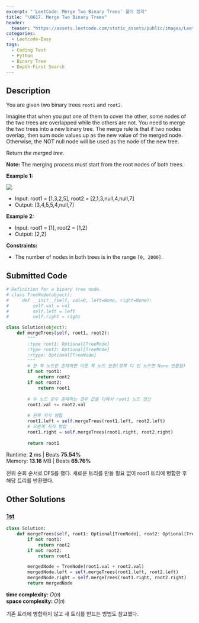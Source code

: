 ```yaml
---
excerpt: "'LeetCode: Merge Two Binary Trees' 풀이 정리"
title: "\0617. Merge Two Binary Trees"
header:
  teaser: "https://assets.leetcode.com/static_assets/public/images/LeetCode_Sharing.png"
categories:
  - Leetcode-Easy
tags:
  - Coding Test
  - Python
  - Binary Tree
  - Depth-First Search
---
```


## <i class="fa-solid fa-file-lines"></i> Description

You are given two binary trees `root1` and `root2`.

Imagine that when you put one of them to cover the other, some nodes of the two trees are overlapped while the others are not. You need to merge the two trees into a new binary tree. The merge rule is that if two nodes overlap, then sum node values up as the new value of the merged node. Otherwise, the NOT null node will be used as the node of the new tree.

Return *the merged tree.*

**Note:** The merging process must start from the root nodes of both trees.

**Example 1:**

![](https://assets.leetcode.com/uploads/2021/02/05/merge.jpg)
- Input: root1 = [1,3,2,5], root2 = [2,1,3,null,4,null,7]
- Output: [3,4,5,5,4,null,7]

**Example 2:**

- Input: root1 = [1], root2 = [1,2]
- Output: [2,2]

**Constraints:**

- The number of nodes in both trees is in the range `[0, 2000]`.

## <i class="fa-solid fa-cloud-arrow-up"></i> Submitted Code

```python
# Definition for a binary tree node.
# class TreeNode(object):
#     def __init__(self, val=0, left=None, right=None):
#         self.val = val
#         self.left = left
#         self.right = right

class Solution(object):
    def mergeTrees(self, root1, root2):
        """
        :type root1: Optional[TreeNode]
        :type root2: Optional[TreeNode]
        :rtype: Optional[TreeNode]
        """
        # 한 쪽 노드만 존재하면 다른 쪽 노드 반환(양쪽 다 빈 노드면 None 반환됨)
        if not root1:
            return root2
        if not root2:
            return root1
        
        # 두 노드 모두 존재하는 경우 값을 더해서 root1 노드 갱신
        root1.val += root2.val
        
        # 왼쪽 자식 병합
        root1.left = self.mergeTrees(root1.left, root2.left)
        # 오른쪽 자식 병합
        root1.right = self.mergeTrees(root1.right, root2.right)
        
        return root1
```
<i class="fa-solid fa-clock"></i> Runtime: **2** ms \| Beats **75.54%**    
<i class="fa-solid fa-memory"></i> Memory: **13.16** MB \| Beats **65.76%**

전위 순회 순서로 DFS를 했다. 새로운 트리를 만들 필요 없이 root1 트리에 병합한 후 해당 트리를 반환했다.

## <i class="fa-solid fa-flask"></i> Other Solutions

### <a href="https://leetcode.com/problems/merge-two-binary-trees/solutions/7015914/beats-10000-2-tricks-new-tree-creation-i-8cgc/" target="_blank">1st</a>

```python
class Solution:
    def mergeTrees(self, root1: Optional[TreeNode], root2: Optional[TreeNode]) -> Optional[TreeNode]:
        if not root1:
            return root2
        if not root2:
            return root1

        mergedNode = TreeNode(root1.val + root2.val)
        mergedNode.left = self.mergeTrees(root1.left, root2.left)
        mergedNode.right = self.mergeTrees(root1.right, root2.right)
        return mergedNode
```
<i class="fa-solid fa-clock"></i> **time complexity:** 𝑂(𝑛)    
<i class="fa-solid fa-memory"></i> **space complexity:** 𝑂(𝑛)           

기존 트리에 병합하지 않고 새 트리를 만드는 방법도 참고했다.
